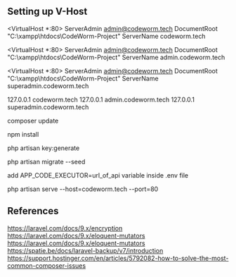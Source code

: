 ## Setting up V-Host
<VirtualHost *:80>
    ServerAdmin admin@codeworm.tech
    DocumentRoot "C:\xampp\htdocs\CodeWorm-Project"
    ServerName codeworm.tech
</VirtualHost>

<VirtualHost *:80>
    ServerAdmin admin@codeworm.tech
    DocumentRoot "C:\xampp\htdocs\CodeWorm-Project"
    ServerName admin.codeworm.tech
</VirtualHost>

<VirtualHost *:80>
    ServerAdmin admin@codeworm.tech
    DocumentRoot "C:\xampp\htdocs\CodeWorm-Project"
    ServerName superadmin.codeworm.tech
</VirtualHost>

127.0.0.1 codeworm.tech
127.0.0.1 admin.codeworm.tech
127.0.0.1 superadmin.codeworm.tech

composer update

npm install

php artisan key:generate

php artisan migrate --seed

add APP_CODE_EXECUTOR=url_of_api variable inside .env file

php artisan serve --host=codeworm.tech --port=80

## References
https://laravel.com/docs/9.x/encryption
https://laravel.com/docs/9.x/eloquent-mutators
https://laravel.com/docs/9.x/eloquent-mutators
https://spatie.be/docs/laravel-backup/v7/introduction
https://support.hostinger.com/en/articles/5792082-how-to-solve-the-most-common-composer-issues